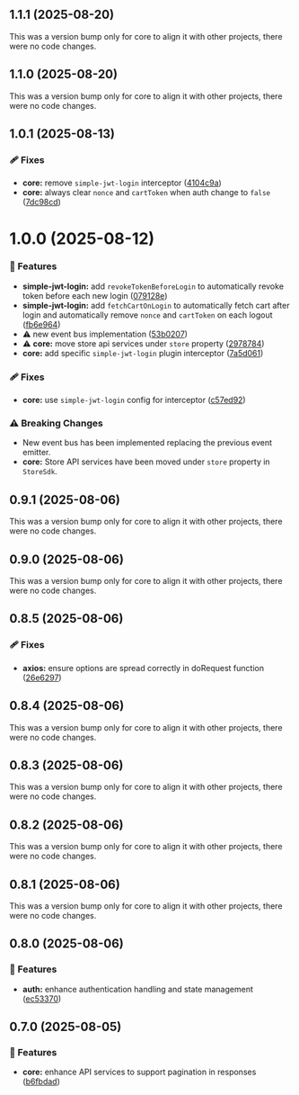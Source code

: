 ## 1.1.1 (2025-08-20)

This was a version bump only for core to align it with other projects, there were no code changes.

## 1.1.0 (2025-08-20)

This was a version bump only for core to align it with other projects, there were no code changes.

## 1.0.1 (2025-08-13)

### 🩹 Fixes

- **core:** remove `simple-jwt-login` interceptor ([4104c9a](https://github.com/kmakris23/store-sdk/commit/4104c9a))
- **core:** always clear `nonce` and `cartToken` when auth change to `false` ([7dc98cd](https://github.com/kmakris23/store-sdk/commit/7dc98cd))

# 1.0.0 (2025-08-12)

### 🚀 Features

- **simple-jwt-login:** add `revokeTokenBeforeLogin` to automatically revoke token before each new login ([079128e](https://github.com/kmakris23/store-sdk/commit/079128e))
- **simple-jwt-login:** add `fetchCartOnLogin` to automatically fetch cart after login and automatically remove `nonce` and `cartToken` on each logout ([fb6e964](https://github.com/kmakris23/store-sdk/commit/fb6e964))
- ⚠️  new event bus implementation ([53b0207](https://github.com/kmakris23/store-sdk/commit/53b0207))
- ⚠️  **core:** move store api services under `store` property ([2978784](https://github.com/kmakris23/store-sdk/commit/2978784))
- **core:** add specific `simple-jwt-login` plugin interceptor ([7a5d061](https://github.com/kmakris23/store-sdk/commit/7a5d061))

### 🩹 Fixes

- **core:** use `simple-jwt-login` config for interceptor ([c57ed92](https://github.com/kmakris23/store-sdk/commit/c57ed92))

### ⚠️  Breaking Changes

- New event bus has been implemented replacing the previous event emitter.
- **core:** Store API services have been moved under `store` property in `StoreSdk`.

## 0.9.1 (2025-08-06)

This was a version bump only for core to align it with other projects, there were no code changes.

## 0.9.0 (2025-08-06)

This was a version bump only for core to align it with other projects, there were no code changes.

## 0.8.5 (2025-08-06)

### 🩹 Fixes

- **axios:** ensure options are spread correctly in doRequest function ([26e6297](https://github.com/kmakris23/store-sdk/commit/26e6297))

## 0.8.4 (2025-08-06)

This was a version bump only for core to align it with other projects, there were no code changes.

## 0.8.3 (2025-08-06)

This was a version bump only for core to align it with other projects, there were no code changes.

## 0.8.2 (2025-08-06)

This was a version bump only for core to align it with other projects, there were no code changes.

## 0.8.1 (2025-08-06)

This was a version bump only for core to align it with other projects, there were no code changes.

## 0.8.0 (2025-08-06)

### 🚀 Features

- **auth:** enhance authentication handling and state management ([ec53370](https://github.com/kmakris23/store-sdk/commit/ec53370))

## 0.7.0 (2025-08-05)

### 🚀 Features

- **core:** enhance API services to support pagination in responses ([b6fbdad](https://github.com/kmakris23/store-sdk/commit/b6fbdad))
